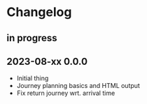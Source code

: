 # Changelog


## in progress


## 2023-08-xx 0.0.0
- Initial thing
- Journey planning basics and HTML output
- Fix return journey wrt. arrival time
